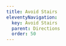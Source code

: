 ```yaml
---
title: Avoid Stairs
eleventyNavigation:
  key: Avoid Stairs
  parent: Directions
  order: 50
---
```

